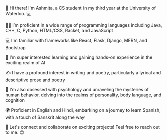 👋 Hi there! I'm Ashmita, a CS student in my third year at the University of Waterloo. 💻

👩‍💻 I’m proficient in a wide range of programming languages including Java, C++, C, Python, HTML/CSS, Racket, and JavaScript

💻 I'm familiar with frameworks like React, Flask, Django, MERN, and Bootstrap

🧠 I’m super interested learning and gaining hands-on experience in the exciting realm of AI

✍️ I have a profound interest in writing and poetry, particularly a lyrical and descriptive prose and poetry

💭 I'm also obsessed with psychology and unraveling the mysteries of human behavior, delving into the realms of personality, body language, and cognition

🌍 Proficient in English and Hindi, embarking on a journey to learn Spanish, with a touch of Sanskrit along the way

🌟 Let's connect and collaborate on exciting projects! Feel free to reach out to me. 😊
